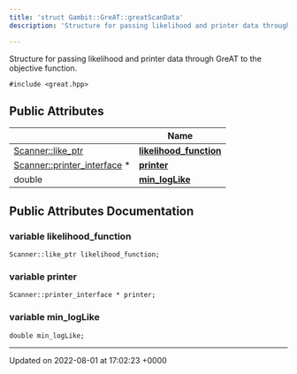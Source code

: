 ```yaml
---
title: 'struct Gambit::GreAT::greatScanData'
description: 'Structure for passing likelihood and printer data through GreAT to the objective function. '

---
```









Structure for passing likelihood and printer data through GreAT to the objective function. 


`#include <great.hpp>`

## Public Attributes

|                | Name           |
| -------------- | -------------- |
| [Scanner::like_ptr](/documentation/code/classes/classgambit_1_1scanner_1_1like__ptr/) | **[likelihood_function](/documentation/code/classes/structgambit_1_1great_1_1greatscandata/#variable-likelihood-function)**  |
| [Scanner::printer_interface](/documentation/code/namespaces/namespacegambit_1_1scanner/#typedef-printer-interface) * | **[printer](/documentation/code/classes/structgambit_1_1great_1_1greatscandata/#variable-printer)**  |
| double | **[min_logLike](/documentation/code/classes/structgambit_1_1great_1_1greatscandata/#variable-min-loglike)**  |

## Public Attributes Documentation

### variable likelihood_function

```
Scanner::like_ptr likelihood_function;
```


### variable printer

```
Scanner::printer_interface * printer;
```


### variable min_logLike

```
double min_logLike;
```


-------------------------------

Updated on 2022-08-01 at 17:02:23 +0000
